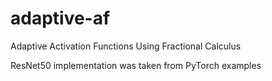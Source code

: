 # adaptive-af

Adaptive Activation Functions Using Fractional Calculus

ResNet50 implementation was taken from PyTorch examples
